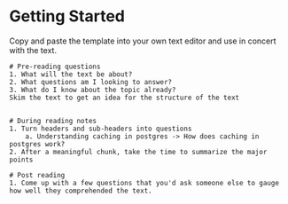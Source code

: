 # Getting Started
Copy and paste the template into your own text editor and use in concert with the text.

```
# Pre-reading questions
1. What will the text be about?
2. What questions am I looking to answer?
3. What do I know about the topic already?
Skim the text to get an idea for the structure of the text


# During reading notes
1. Turn headers and sub-headers into questions
	a. Understanding caching in postgres -> How does caching in postgres work?
2. After a meaningful chunk, take the time to summarize the major points

# Post reading
1. Come up with a few questions that you'd ask someone else to gauge how well they comprehended the text.
```